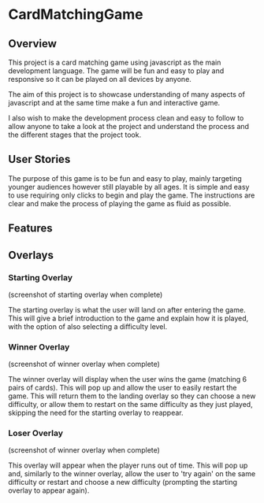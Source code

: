 # CardMatchingGame

## Overview

This project is a card matching game using javascript as the main development language. The game will be fun and easy to play and responsive so it can be played on all devices by anyone.

The aim of this project is to showcase understanding of many aspects of javascript and at the same time make a fun and interactive game. 

I also wish to make the development process clean and easy to follow to allow anyone to take a look at the project and understand the process and the different stages that the project took.

## User Stories

The purpose of this game is to be fun and easy to play, mainly targeting younger audiences however still playable by all ages. It is simple and easy to use requiring only clicks to begin and play the game. The instructions are clear and make the process of playing the game as fluid as possible.

## Features

## Overlays

### Starting Overlay

(screenshot of starting overlay when complete)

The starting overlay is what the user will land on after entering the game. This will give a brief introduction to the game and explain how it is played, with the option of also selecting a difficulty level.

### Winner Overlay

(screenshot of winner overlay when complete)

The winner overlay will display when the user wins the game (matching 6 pairs of cards). This will pop up and allow the user to easily restart the game. This will return them to the landing overlay so they can choose a new difficulty, or allow them to restart on the same difficulty as they just played, skipping the need for the starting overlay to reappear.

### Loser Overlay

(screenshot of winner overlay when complete)

This overlay will appear when the player runs out of time. This will pop up and, similarly to the winner overlay, allow the user to 'try again' on the same difficulty or restart and choose a new difficulty (prompting the starting overlay to appear again). 

